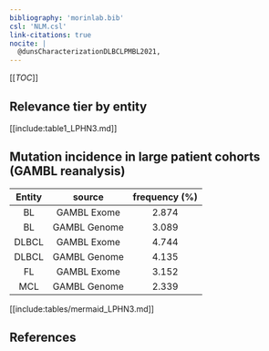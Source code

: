 ```yaml
---
bibliography: 'morinlab.bib'
csl: 'NLM.csl'
link-citations: true
nocite: |
  @dunsCharacterizationDLBCLPMBL2021, 
---
```


[[_TOC_]]




## Relevance tier by entity

[[include:table1_LPHN3.md]]


## Mutation incidence in large patient cohorts (GAMBL reanalysis)

|Entity|source |frequency (%)|
|:------:|:----:|:----:|
|BL|GAMBL Exome |2.874 |
|BL|GAMBL Genome |3.089 |
|DLBCL|GAMBL Exome |4.744 |
|DLBCL|GAMBL Genome |4.135 |
|FL|GAMBL Exome |3.152 |
|MCL|GAMBL Genome |2.339 |


[[include:tables/mermaid_LPHN3.md]]

## References


